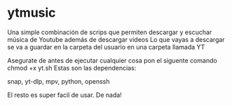 # ytmusic
Una simple combinación de scrips que permiten descargar y escuchar música de Youtube además de descargar videos
Lo que vayas a descargar se va a guardar en la carpeta del usuario en una carpeta llamada YT

Asegurate de antes de ejecutar cualquier cosa pon el siguente comando
chmod +x yt.sh
Estas son las dependencias:

snap, yt-dlp, mpv, python, openssh

El resto es super facil de usar. De nada!


